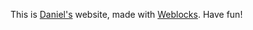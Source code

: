This is [Daniel's](/home/personal) website, made with
[Weblocks](http://weblocks.viridian-project.de/).  Have fun!
